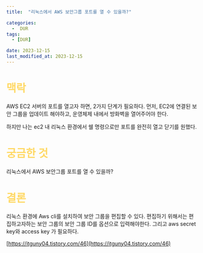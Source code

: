 ```yaml
---
title:  "리눅스에서 AWS 보안그룹 포트를 열 수 있을까?" 

categories:
  -  DUR
tags:
  - [DUR]

date: 2023-12-15
last_modified_at: 2023-12-15
---
```

# <span style="color:#ffd966">맥락</span>
AWS EC2 서버의 포트를 열고자 하면, 2가지 단계가 필요하다. 먼저, EC2에 연결된 보안 그룹을 업데이트 해야하고, 운영체제 내에서 방화벽을 열어주어야 한다. 

하지만 나는 ec2 내 리눅스 환경에서 쉘 명령으로만 포트를 완전히 열고 닫기를 원했다. 

# <span style="color:#ffd966">궁금한 것</span>
리눅스에서 AWS 보안그룹 포트를 열 수 있을까?

# <span style="color:#ffd966">결론</span>
리눅스 환경에 Aws cli를 설치하여 보안 그룹을 편집할 수 있다. 편집하기 위해서는 편집하고자하는 보안 그룹의 보안 그룹 ID를 옵션으로 입력해야한다. 
그리고 aws secret key와 access key 가 필요하다. 

[https://itguny04.tistory.com/46](https://itguny04.tistory.com/46)
